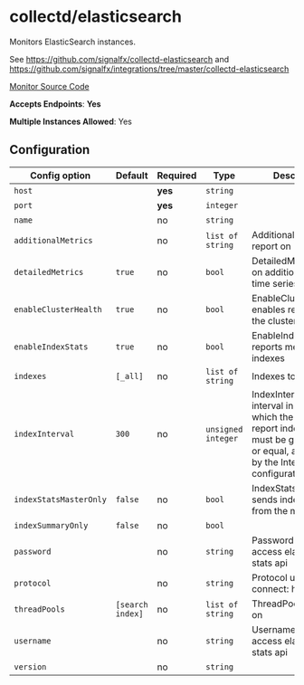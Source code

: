 <!--- GENERATED BY gomplate from scripts/docs/monitor-page.md.tmpl --->

# collectd/elasticsearch

 Monitors ElasticSearch instances.

See https://github.com/signalfx/collectd-elasticsearch and
https://github.com/signalfx/integrations/tree/master/collectd-elasticsearch


[Monitor Source Code](https://github.com/signalfx/signalfx-agent/tree/master/internal/monitors/collectd/elasticsearch)

**Accepts Endpoints**: **Yes**

**Multiple Instances Allowed**: Yes

## Configuration

| Config option | Default | Required | Type | Description |
| --- | --- | --- | --- | --- |
| `host` |  | **yes** | `string` |  |
| `port` |  | **yes** | `integer` |  |
| `name` |  | no | `string` |  |
| `additionalMetrics` |  | no | `list of string` | AdditionalMetrics to report on |
| `detailedMetrics` | `true` | no | `bool` | DetailedMetrics turns on additional metric time series |
| `enableClusterHealth` | `true` | no | `bool` | EnableClusterHealth enables reporting on the cluster health |
| `enableIndexStats` | `true` | no | `bool` | EnableIndexStats reports metrics about indexes |
| `indexes` | `[_all]` | no | `list of string` | Indexes to report on |
| `indexInterval` | `300` | no | `unsigned integer` | IndexInterval is an interval in seconds at which the plugin will report index stats. It must be greater than or equal, and divisible by the Interval configuration |
| `indexStatsMasterOnly` | `false` | no | `bool` | IndexStatsMasterOnly sends index stats from the master only |
| `indexSummaryOnly` | `false` | no | `bool` |  |
| `password` |  | no | `string` | Password used to access elasticsearch stats api |
| `protocol` |  | no | `string` | Protocol used to connect: http or https |
| `threadPools` | `[search index]` | no | `list of string` | ThreadPools to report on |
| `username` |  | no | `string` | Username used to access elasticsearch stats api |
| `version` |  | no | `string` |  |




